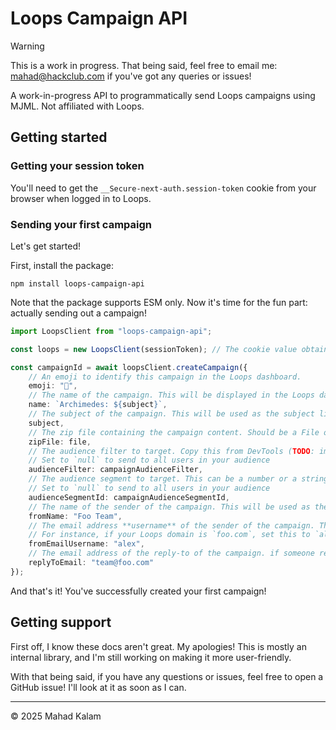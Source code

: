 # Loops Campaign API

> [!WARNING]
> This is a work in progress. That being said, feel free to email me: mahad@hackclub.com if you've got any queries or issues!

A work-in-progress API to programmatically send Loops campaigns using MJML. Not affiliated with Loops.

## Getting started

### Getting your session token

You'll need to get the `__Secure-next-auth.session-token` cookie from your browser when logged in to Loops.

### Sending your first campaign

Let's get started!

First, install the package:

```
npm install loops-campaign-api
```

Note that the package supports ESM only. Now it's time for the fun part: actually sending out a campaign!

```ts
import LoopsClient from "loops-campaign-api";

const loops = new LoopsClient(sessionToken); // The cookie value obtained from the previous step

const campaignId = await loopsClient.createCampaign({
	// An emoji to identify this campaign in the Loops dashboard.
	emoji: "📰",
	// The name of the campaign. This will be displayed in the Loops dashboard.
	name: `Archimedes: ${subject}`,
	// The subject of the campaign. This will be used as the subject line of the campaign, and will be shown to recipients.
	subject,
	// The zip file containing the campaign content. Should be a File object, and must have an `index.mjml` file, as well as any images it references.
	zipFile: file,
	// The audience filter to target. Copy this from DevTools (TODO: improve docs for this)
	// Set to `null` to send to all users in your audience
	audienceFilter: campaignAudienceFilter,
	// The audience segment to target. This can be a number or a string.
	// Set to `null` to send to all users in your audience
	audienceSegmentId: campaignAudienceSegmentId,
	// The name of the sender of the campaign. This will be used as the from name in the campaign.
	fromName: "Foo Team",
	// The email address **username** of the sender of the campaign. This will be used as the from email in the campaign.
	// For instance, if your Loops domain is `foo.com`, set this to `alex` to use `alex@foo.com`
	fromEmailUsername: "alex",
	// The email address of the reply-to of the campaign. if someone replies to the campaign, this will be the address they reply to.
	replyToEmail: "team@foo.com"
});
```

And that's it! You've successfully created your first campaign!

## Getting support

First off, I know these docs aren't great. My apologies! This is mostly an internal library, and I'm still working on making it more user-friendly.

With that being said, if you have any questions or issues, feel free to open a GitHub issue! I'll look at it as soon as I can.

---

&copy; 2025 Mahad Kalam